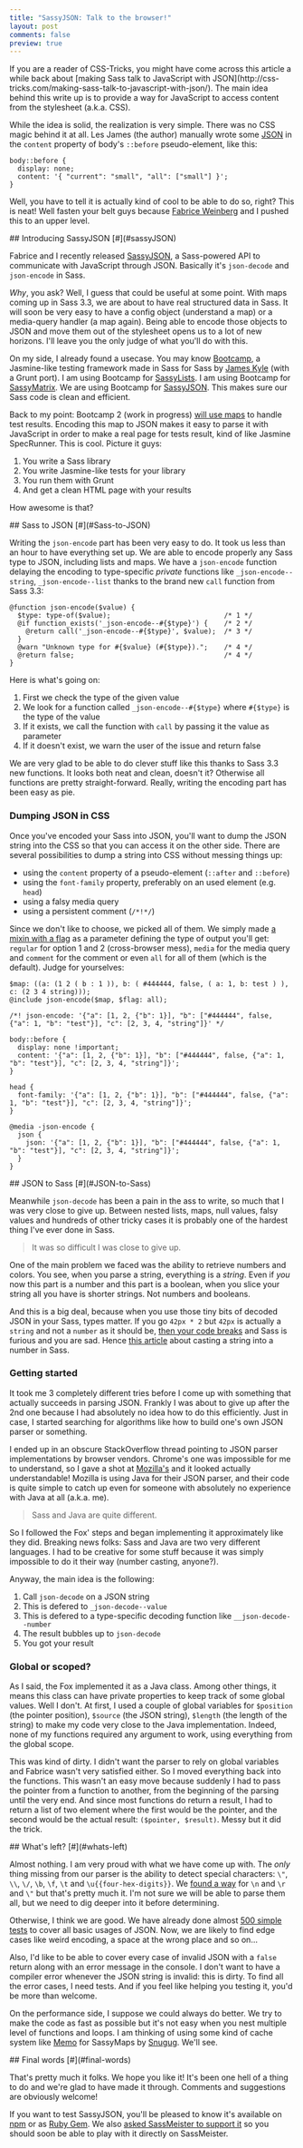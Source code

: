 ```yaml
---
title: "SassyJSON: Talk to the browser!"
layout: post
comments: false
preview: true
---
```

<section>
If you are a reader of CSS-Tricks, you might have come across this article a while back about [making Sass talk to JavaScript with JSON](http://css-tricks.com/making-sass-talk-to-javascript-with-json/). The main idea behind this write up is to provide a way for JavaScript to access content from the stylesheet (a.k.a. CSS).

While the idea is solid, the realization is very simple. There was no CSS magic behind it at all. Les James (the author) manually wrote some [JSON](http://json.org/) in the `content` property of body's `::before` pseudo-element, like this:

<pre class="language-css"><code>body::before {
  display: none;
  content: '{ "current": "small", "all": ["small"] }';
}</code></pre>

Well, you have to tell it is actually kind of cool to be able to do so, right? This is neat! Well fasten your belt guys because [Fabrice Weinberg](https://twitter.com/fweinb) and I pushed this to an upper level.
</section>
<section id="sassyJSON">
## Introducing SassyJSON [#](#sassyJSON)

Fabrice and I recently released [SassyJSON](https://github.com/HugoGiraudel/SassyJSON), a Sass-powered API to communicate with JavaScript through JSON. Basically it's `json-decode` and `json-encode` in Sass.

*Why*, you ask? Well, I guess that could be useful at some point. With maps coming up in Sass 3.3, we are about to have real structured data in Sass. It will soon be very easy to have a config object (understand a map) or a media-query handler (a map again). Being able to encode those objects to JSON and move them out of the stylesheet opens us to a lot of new horizons. I'll leave you the only judge of what you'll do with this.

On my side, I already found a usecase. You may know [Bootcamp](https://github.com/thejameskyle/bootcamp), a Jasmine-like testing framework made in Sass for Sass by [James Kyle](https://twitter.com/thejameskyle) (with a Grunt port). I am using Bootcamp for [SassyLists](https://github.com/Team-Sass/SassyLists). I am using Bootcamp for [SassyMatrix](https://github.com/HugoGiraudel/SassyMatrix). We are using Bootcamp for [SassyJSON](https://github.com/HugoGiraudel/SassyJSON). This makes sure our Sass code is clean and efficient.

Back to my point: Bootcamp 2 (work in progress) [will use maps](https://github.com/thejameskyle/bootcamp/issues/75#issuecomment-32131963) to handle test results. Encoding this map to JSON makes it easy to parse it with JavaScript in order to make a real page for tests result, kind of like Jasmine SpecRunner. This is cool. Picture it guys: 

1. You write a Sass library
2. You write Jasmine-like tests for your library
3. You run them with Grunt
4. And get a clean HTML page with your results

How awesome is that?
</section>
<section id="Sass-to-JSON">
## Sass to JSON [#](#Sass-to-JSON)

Writing the `json-encode` part has been very easy to do. It took us less than an hour to have everything set up. We are able to encode properly any Sass type to JSON, including lists and maps. We have a `json-encode` function delaying the encoding to type-specific *private* functions like `_json-encode--string`, `_json-encode--list` thanks to the brand new `call` function from Sass 3.3:

<pre class="language-scss"><code>@function json-encode($value) {
  $type: type-of($value);                            /* 1 */
  @if function_exists('_json-encode--#{$type}') {    /* 2 */
    @return call('_json-encode--#{$type}', $value);  /* 3 */
  } 
  @warn "Unknown type for #{$value} (#{$type}).";    /* 4 */
  @return false;                                     /* 4 */
}</code></pre>

Here is what's going on:

1. First we check the type of the given value
2. We look for a function called `_json-encode--#{$type}` where `#{$type}` is the type of the value
3. If it exists, we call the function with `call` by passing it the value as parameter
4. If it doesn't exist, we warn the user of the issue and return false

We are very glad to be able to do clever stuff like this thanks to Sass 3.3 new functions. It looks both neat and clean, doesn't it? Otherwise all functions are pretty straight-forward. Really, writing the encoding part has been easy as pie. 

### Dumping JSON in CSS 

Once you've encoded your Sass into JSON, you'll want to dump the JSON string into the CSS so that you can access it on the other side. There are several possibilities to dump a string into CSS without messing things up: 

* using the `content` property of a pseudo-element (`::after` and `::before`)
* using the `font-family` property, preferably on an used element (e.g. `head`)
* using a falsy media query
* using a persistent comment (`/*!*/`)

Since we don't like to choose, we picked all of them. We simply made [a mixin with a flag](https://github.com/HugoGiraudel/SassyJSON/blob/master/src/encode/mixins/_json.scss) as a parameter defining the type of output you'll get: `regular` for option 1 and 2 (cross-browser mess), `media` for the media query and `comment` for the comment or even `all` for all of them (which is the default). Judge for yourselves:

<pre class="language-scss"><code>$map: ((a: (1 2 ( b : 1 )), b: ( #444444, false, ( a: 1, b: test ) ), c: (2 3 4 string)));
@include json-encode($map, $flag: all);</code></pre>

<pre class="language-css"><code>/*! json-encode: '{"a": [1, 2, {"b": 1}], "b": ["#444444", false, {"a": 1, "b": "test"}], "c": [2, 3, 4, "string"]}' */

body::before {
  display: none !important;
  content: '{"a": [1, 2, {"b": 1}], "b": ["#444444", false, {"a": 1, "b": "test"}], "c": [2, 3, 4, "string"]}';
}

head {
  font-family: '{"a": [1, 2, {"b": 1}], "b": ["#444444", false, {"a": 1, "b": "test"}], "c": [2, 3, 4, "string"]}';
}

@media -json-encode {
  json {
    json: '{"a": [1, 2, {"b": 1}], "b": ["#444444", false, {"a": 1, "b": "test"}], "c": [2, 3, 4, "string"]}';
  }
}</code></pre>
</section>
<section id="JSON-to-Sass">
## JSON to Sass [#](#JSON-to-Sass)

Meanwhile `json-decode` has been a pain in the ass to write, so much that I was very close to give up. Between nested lists, maps, null values, falsy values and hundreds of other tricky cases it is probably one of the hardest thing I've ever done in Sass.

<blockquote class="pull-quote--right">It was so difficult I was close to give up.</blockquote>

One of the main problem we faced was the ability to retrieve numbers and colors. You see, when you parse a string, everything is a *string*. Even if *you* now this part is a number and this part is a boolean, when you slice your string all you have is shorter strings. Not numbers and booleans.

And this is a big deal, because when you use those tiny bits of decoded JSON in your Sass, types matter. If you go `42px * 2` but `42px` is actually a `string` and not a `number` as it should be, [then your code breaks](http://hugogiraudel.com/2013/09/03/use-lengths-not-strings/) and Sass is furious and you are sad. Hence [this article](http://hugogiraudel.com/2014/01/15/sass-string-to-number/) about casting a string into a number in Sass.

### Getting started

It took me 3 completely different tries before I come up with something that actually succeeds in parsing JSON. Frankly I was about to give up after the 2nd one because I had absolutely no idea how to do this efficiently. Just in case, I started searching for algorithms like how to build one's own JSON parser or something.

I ended up in an obscure StackOverflow thread pointing to JSON parser implementations by browser vendors. Chrome's one was impossible for me to understand, so I gave a shot at [Mozilla's](https://github.com/mozilla/rhino/blob/master/src/org/mozilla/javascript/json/JsonParser.java) and it looked actually understandable! Mozilla is using Java for their JSON parser, and their code is quite simple to catch up even for someone with absolutely no experience with Java at all (a.k.a. me). 

<blockquote class="pull-quote--right">Sass and Java are quite different.</blockquote>

So I followed the Fox' steps and began implementing it approximately like they did. Breaking news folks: Sass and Java are two very different languages. I had to be creative for some stuff because it was simply impossible to do it their way (number casting, anyone?).

Anyway, the main idea is the following:

1. Call `json-decode` on a JSON string
2. This is defered to `_json-decode--value`
3. This is defered to a type-specific decoding function like `__json-decode--number`
4. The result bubbles up to `json-decode`
5. You got your result

### Global or scoped?

As I said, the Fox implemented it as a Java class. Among other things, it means this class can have private properties to keep track of some global values. Well I don't. At first, I used a couple of global variables for `$position` (the pointer position), `$source` (the JSON string), `$length` (the length of the string) to make my code very close to the Java implementation. Indeed, none of my functions required any argument to work, using everything from the global scope.

This was kind of dirty. I didn't want the parser to rely on global variables and Fabrice wasn't very satisfied either. So I moved everything back into the functions. This wasn't an easy move because suddenly I had to pass the pointer from a function to another, from the beginning of the parsing until the very end. And since most functions do return a result, I had to return a list of two element where the first would be the pointer, and the second would be the actual result: `($pointer, $result)`. Messy but it did the trick.
</section>
<section id="whats-left">
## What's left? [#](#whats-left)

Almost nothing. I am very proud with what we have come up with. The *only* thing missing from our parser is the ability to detect special characters: `\"`, `\\`, `\/`, `\b`, `\f`, `\t` and `\u{{four-hex-digits}}`. We [found a way](https://github.com/HugoGiraudel/SassyJSON/blob/master/src/decode/helpers/_strip-token.scss) for `\n` and `\r` and `\"` but that's pretty much it. I'm not sure we will be able to parse them all, but we need to dig deeper into it before determining.

Otherwise, I think we are good. We have already done almost [500 simple tests](https://github.com/HugoGiraudel/SassyJSON/tree/master/test) to cover all basic usages of JSON. Now, we are likely to find edge cases like weird encoding, a space at the wrong place and so on...

Also, I'd like to be able to cover every case of invalid JSON with a `false` return along with an error message in the console. I don't want to have a compiler error whenever the JSON string is invalid: this is dirty. To find all the error cases, I need tests. And if you feel like helping you testing it, you'd be more than welcome.

On the performance side, I suppose we could always do better. We try to make the code as fast as possible but it's not easy when you nest multiple level of functions and loops. I am thinking of using some kind of cache system like [Memo](https://github.com/Team-Sass/Sassy-Maps#memo) for SassyMaps by [Snugug](https://twitter.com/snugug). We'll see.
</section>
<section id="final-words">
## Final words [#](#final-words)

That's pretty much it folks. We hope you like it! It's been one hell of a thing to do and we're glad to have made it through. Comments and suggestions are obviously welcome!

If you want to test SassyJSON, you'll be pleased to know it's available on [npm](https://npmjs.org/) or as [Ruby Gem](http://rubygems.org/gems/SassyJSON). We also [asked SassMeister to support it](https://github.com/jedfoster/SassMeister/issues/70) so you should soon be able to play with it directly on SassMeister.
</section>